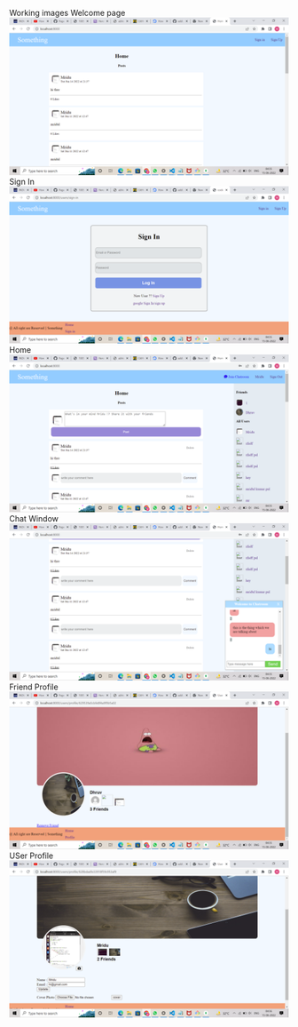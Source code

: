 Working images
Welcome page
![startpage](/working_ss/startpage.png)
Sign In 
![signin](/working_ss/sign_in.png)
Home
![home](/working_ss/home.png)
Chat Window
![chat](/working_ss/chat.png)
Friend Profile
![friend](/working_ss/friend_page.png)
USer Profile
![user profile](/working_ss/profile_page.png)
